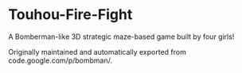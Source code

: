# Touhou-Fire-Fight

A Bomberman-like 3D strategic maze-based game built by four girls!

Originally maintained and automatically exported from code.google.com/p/bombman/.
